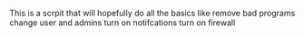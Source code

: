 This is a scrpit that will hopefully do all the basics like 
remove bad programs 
change user and admins
turn on notifcations
turn on firewall 
